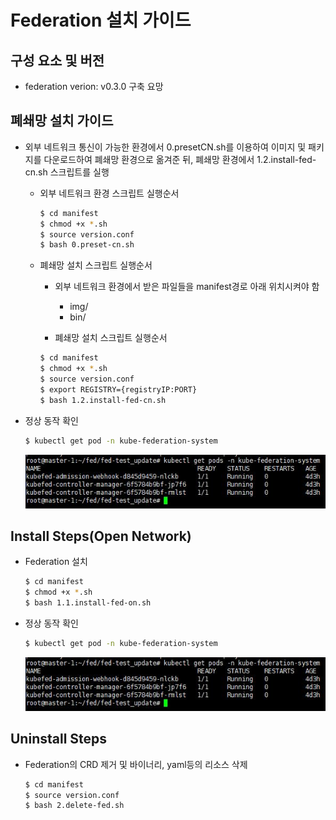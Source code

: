 
# Federation 설치 가이드

## 구성 요소 및 버전
* federation verion: v0.3.0 구축 요망

## 폐쇄망 설치 가이드
* 외부 네트워크 통신이 가능한 환경에서 0.presetCN.sh를 이용하여 이미지 및 패키지를 다운로드하여 폐쇄망 환경으로 옮겨준 뒤, 폐쇄망 환경에서 1.2.install-fed-cn.sh 스크립트를 실행
    * 외부 네트워크 환경 스크립트 실행순서
        ```bash
        $ cd manifest
        $ chmod +x *.sh
        $ source version.conf
        $ bash 0.preset-cn.sh
        ```

    * 폐쇄망 설치 스크립트 실행순서
        * 외부 네트워크 환경에서 받은 파일들을 manifest경로 아래 위치시켜야 함
            * img/
            * bin/
            
        * 폐쇄망 설치 스크립트 실행순서
        ```bash
        $ cd manifest
        $ chmod +x *.sh
        $ source version.conf
        $ export REGISTRY={registryIP:PORT}
        $ bash 1.2.install-fed-cn.sh
        ```

* 정상 동작 확인
    ```bash
    $ kubectl get pod -n kube-federation-system
    ```
    ![image](figure/pod.jpg)

## Install Steps(Open Network)
* Federation 설치
    ```bash
    $ cd manifest
    $ chmod +x *.sh
    $ bash 1.1.install-fed-on.sh
    ```

* 정상 동작 확인
    ```bash
    $ kubectl get pod -n kube-federation-system
    ```
    ![image](figure/pod.jpg)

## Uninstall Steps
* Federation의 CRD 제거 및 바이너리, yaml등의 리소스 삭제
    ```bash
    $ cd manifest
    $ source version.conf
    $ bash 2.delete-fed.sh
    ```
